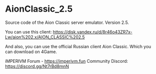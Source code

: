# AionClassic_2.5

Source code of the Aion Classic server emulator. Version 2.5.

You can use this client:
https://disk.yandex.ru/d/8r46o43ZR7x-Lw/aion%202.x/AION_CLASSIC%202.5

And also, you can use the official Russian client Aion Classic. Which you can download on 4Game.

iMPERIVM Forum - https://imperivm.fun
Community Discord: https://discord.gg/Nt7rBd8mnN
